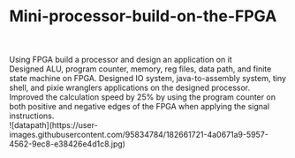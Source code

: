 # Mini-processor-build-on-the-FPGA
<br />
<br /> Using FPGA build a processor and design an application on it
<br /> Designed ALU, program counter, memory, reg files, data path, and finite state machine on FPGA. Designed IO system,
java-to-assembly system, tiny shell, and pixie wranglers applications on the designed processor.
<br /> Improved the calculation speed by 25% by using the program counter on both positive and negative edges of the FPGA when
applying the signal instructions.
<br />![datapath](https://user-images.githubusercontent.com/95834784/182661721-4a0671a9-5957-4562-9ec8-e38426e4d1c8.jpg)
